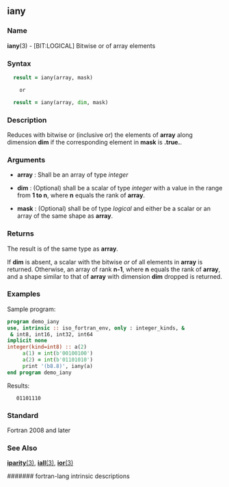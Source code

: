 ## iany
### __Name__

__iany__(3) - \[BIT:LOGICAL\] Bitwise or of array elements


### __Syntax__
```fortran
  result = iany(array, mask)

    or

  result = iany(array, dim, mask)
```
### __Description__

Reduces with bitwise or (inclusive or) the elements of __array__ along
dimension __dim__ if the corresponding element in __mask__ is __.true.__.

### __Arguments__

  - __array__
    : Shall be an array of type _integer_

  - __dim__
    : (Optional) shall be a scalar of type _integer_ with a value in the
    range from __1 to n__, where __n__ equals the rank of __array__.

  - __mask__
    : (Optional) shall be of type _logical_ and either be a scalar or an
    array of the same shape as __array__.

### __Returns__

The result is of the same type as __array__.

If __dim__ is absent, a scalar with the bitwise _or_ of all elements in __array__
is returned. Otherwise, an array of rank __n-1__, where __n__ equals the
rank of __array__, and a shape similar to that of __array__ with dimension __dim__
dropped is returned.

### __Examples__

Sample program:

```fortran
program demo_iany
use, intrinsic :: iso_fortran_env, only : integer_kinds, &
 & int8, int16, int32, int64
implicit none
integer(kind=int8) :: a(2)
     a(1) = int(b'00100100')
     a(2) = int(b'01101010')
     print '(b8.8)', iany(a)
end program demo_iany
```
Results:

```
   01101110
```

### __Standard__

Fortran 2008 and later

### __See Also__

[__iparity__(3)](IPARITY),
[__iall__(3)](IALL),
[__ior__(3)](IOR)

####### fortran-lang intrinsic descriptions
